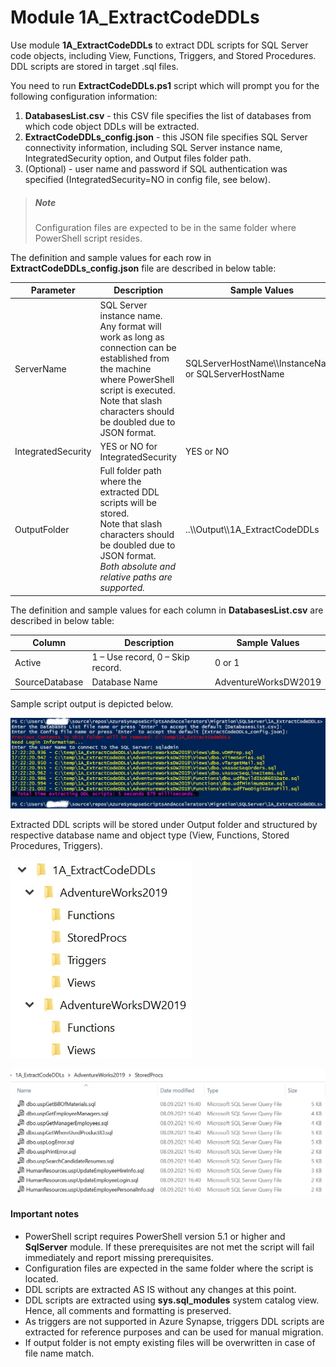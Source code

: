 # **Module 1A_ExtractCodeDDLs** 

Use module **1A_ExtractCodeDDLs** to extract DDL scripts for SQL Server code objects, including View, Functions, Triggers, and Stored Procedures. DDL scripts are stored in target .sql files.

You need to run **ExtractCodeDDLs.ps1** script which will prompt you for the following configuration information:

1. **DatabasesList.csv** - this CSV file specifies the list of databases from which code object DDLs will be extracted.
2. **ExtractCodeDDLs_config.json** - this JSON file specifies SQL Server connectivity information, including SQL Server instance name, IntegratedSecurity option, and Output files folder path.
3. (Optional) - user name and password if SQL authentication was specified (IntegratedSecurity=NO in config file, see below).

> ##### **Note**
>
> Configuration files are expected to be in the same folder where PowerShell script resides.

The definition and sample values for each row in **ExtractCodeDDLs_config.json** file are described in below table:

| Parameter          | Description                                                  | Sample Values                                          |
| ------------------ | ------------------------------------------------------------ | ------------------------------------------------------ |
| ServerName         | SQL Server instance name.<br />Any format will work as long as connection can be established from the machine where PowerShell script is executed. <br />Note that slash characters should be doubled due to JSON format. | SQLServerHostName\\\InstanceName  or SQLServerHostName |
| IntegratedSecurity | YES or NO for IntegratedSecurity                             | YES or NO                                              |
| OutputFolder       | Full folder path where the extracted DDL scripts will be stored.<br />Note that slash characters should be doubled due to JSON format.<br />*Both absolute and relative paths are supported.* | ..\\\Output\\\1A_ExtractCodeDDLs                       |

The definition and sample values for each column in **DatabasesList.csv** are described in below table:

| Column         | Description                       | Sample Values        |
| -------------- | --------------------------------- | -------------------- |
| Active         | 1 – Use record,  0 – Skip record. | 0 or 1               |
| SourceDatabase | Database Name                     | AdventureWorksDW2019 |

Sample script output is depicted below.

![](..\\images\M1A_ScriptOutput.JPG)

Extracted DDL scripts will be stored under Output folder and structured by respective database name and object type (View, Functions, Stored Procedures, Triggers).

![](..\\images\M1A_OutputFolder.JPG)

![](..\\images\M1A_SampleFolder.JPG)



#### **Important notes**

- PowerShell script requires PowerShell version 5.1 or higher and **SqlServer** module. If these prerequisites are not met the script will fail immediately and report missing prerequisites.
- Configuration files are expected in the same folder where the script is located.
- DDL scripts are extracted AS IS without any changes at this point.
- DDL scripts are extracted using **sys.sql_modules** system catalog view. Hence, all comments and formatting is preserved.
- As triggers are not supported in Azure Synapse, triggers DDL scripts are extracted for reference purposes and can be used for manual migration.
- If output folder is not empty existing files will be overwritten in case of file name match.



